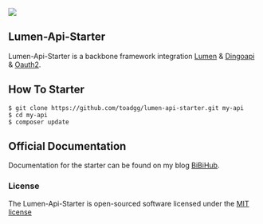 ![](http://bibihub.oss-cn-hangzhou.aliyuncs.com/php/lumen-banner.png)

## Lumen-Api-Starter

Lumen-Api-Starter is a backbone framework integration [Lumen] & [Dingoapi] & [Oauth2].

## How To Starter
```
$ git clone https://github.com/toadgg/lumen-api-starter.git my-api
$ cd my-api
$ composer update
```

## Official Documentation

Documentation for the starter can be found on my blog [BiBiHub](http://www.bibihub.com/php/lumen-mobile-api-oauth-2-authentication/).

### License

The Lumen-Api-Starter is open-sourced software licensed under the [MIT license](http://opensource.org/licenses/MIT)

[Lumen]: http://lumen.laravel.com
[Dingoapi]: http://github.com/dingo/api
[Oauth2]: http://github.com/lucadegasperi/oauth2-server-laravel